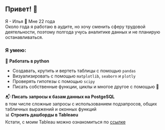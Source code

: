 ## Привет! 👋

Я - Илья :bow: Мне 22 года  
Около года я работаю в аудите, но хочу сменить сферу трудовой деятельности, поэтому полгода учусь аналитике данных и не планирую останавливаться.  

### Я умею:  
:snake: **Работать в python**
- Создавать, крутить и вертеть таблицы с помощью `pandas`    
- Визуализировать с помощью `matplotlib`, `seaborn` и `plotly`  
- Проверять гипотезы с помощью `scipy`  
- Писать собственные функции, циклы и многое другое с помощью :brain:

:mailbox_with_mail: **Писать запросы к базам данных на PostgeSQL**  
в том числе сложные запросы с использованием подзапросов, общих табличных выражений и оконных функций  
:bar_chart: **Строить дашборды в Tableaeu**  
Кстати, с моим Tableau можно ознакомиться по [ссылке](https://public.tableau.com/app/profile/ilya.zalygin/vizzes)

<!--
**zalygini/zalygini** is a ✨ _special_ ✨ repository because its `README.md` (this file) appears on your GitHub profile.

Here are some ideas to get you started:

- 🔭 I’m currently working on ...
- 🌱 I’m currently learning ...
- 👯 I’m looking to collaborate on ...
- 🤔 I’m looking for help with ...
- 💬 Ask me about ...
- 📫 How to reach me: ...
- 😄 Pronouns: ...
- ⚡ Fun fact: ...
-->
